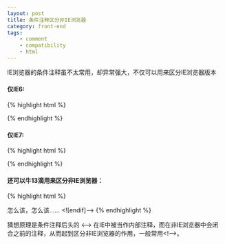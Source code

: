 ```yaml
---
layout: post
title: 条件注释区分非IE浏览器
category: front-end
tags:
    - comment
    - compatibility
    - html
---
```


IE浏览器的条件注释虽不太常用，却异常强大，不仅可以用来区分IE浏览器版本

#### 仅IE6:
{% highlight html %}
<!--[if IE6]>
怎么该，怎么该……
<![endif]-->
{% endhighlight %}

#### 仅IE7:
{% highlight html %}
<!--[if IE7]>
怎么该，怎么该……
<![endif]-->
{% endhighlight %}

#### 还可以牛13滴用来区分非IE浏览器：
{% highlight html %}
<!--[if !IE]><-->
怎么该，怎么该……
<![endif]-->
{% endhighlight %}

猜想原理是条件注释后头的 &lt;–&gt; 在IE中被当作内部注释，而在非IE浏览器中会闭合之前的注释，从而起到区分非IE浏览器的作用，一般常用&lt;!–&gt;。

